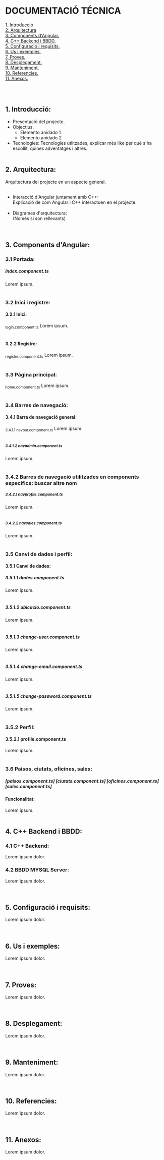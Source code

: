  # DOCUMENTACIÓ TÉCNICA
<a href="#1-introducci%C3%B3">1. Introducció</a><br>
<a href="#2-arquitectura">2. Arquitectura</a><br>
<a href="#3-components-dangular">3. Components d'Angular.</a><br>
<a href="#4-c-backend-i-bbdd">4. C++ Backend i BBDD.</a><br>
<a href="#5-configuració-i-requisits">5. Configuració i requisits.</a><br>
<a href="#6-us-i-exemples">6. Us i exemples.</a><br>
<a href="#7-proves">7. Proves.</a><br>
<a href="#8-desplegament">8. Desplegament.</a><br>
<a href="#9-manteniment">9. Manteniment.</a><br>
<a href="#10-referencies">10. Referencies.</a><br>
<a href="#11-anexos">11. Anexos.</a> <!--si es necessari--><br>

<br><br>
## 1. Introducció:<br>
- Presentació del projecte.<br>
- Objectius.<br>
  - Elemento anidado 1<br>
  - Elemento anidado 2<br>
- Tecnologies: Tecnologies utlitzades, explicar més like per què s'ha escollit, quines adventatges i altres.
<br><br>
## 2. Arquitectura:<br>
Arquitectura del projecte en un aspecte general.
<br><br>
- Interacció d'Angular juntament amb C++:<br>
Explicació de com Angular i C++ interactuen en el projecte.
<br><br>
- Diagrames d'arquitectura:<br>
(Només si son rellevants)
<br><br><br>
## 3. Components d'Angular:<br>
### 3.1 Portada:
##### index.component.ts
Lorem ipsum.<br><br>

### 3.2 Inici i registre: <br>
#### 3.2.1 Inici:
<sub>login.component.ts</sub>
Lorem ipsum.<br><br>
#### 3.2.2 Registre:
<sub>register.component.ts</sub>
Lorem ipsum.<br><br>

### 3.3 Pàgina principal: <br>
<sub>home.component.ts</sub>
Lorem ipsum.<br><br>

### 3.4 Barres de navegació: <br>
#### 3.4.1 Barra de navegació general:
<sub>3.4.1.1 navbar.component.ts</sub>
Lorem ipsum.<br><br>

##### <sub>3.4.1.2 navadmin.component.ts</sub>
Lorem ipsum.<br><br>
### 3.4.2 Barres de navegació utilitzades en components especifics: buscar altre nom
##### <sub>3.4.2.1 navprofile.component.ts</sub>
Lorem ipsum.<br><br>
##### <sub>3.4.2.2 navsales.component.ts</sub>
Lorem ipsum.<br><br>

### 3.5 Canvi de dades i perfil: <br>
#### 3.5.1 Canvi de dades:
##### 3.5.1.1 dades.component.ts
Lorem ipsum.<br><br>
##### 3.5.1.2 ubicacio.component.ts
Lorem ipsum.<br><br>
##### 3.5.1.3 change-user.component.ts
Lorem ipsum.<br><br>
##### 3.5.1.4 change-email.component.ts
Lorem ipsum.<br><br>
##### 3.5.1.5 change-password.component.ts
Lorem ipsum.<br><br>
### 3.5.2 Perfil:
#### 3.5.2.1 profile.component.ts
Lorem ipsum.<br><br>

### 3.6 Paisos, ciutats, oficines, sales: <br>
##### [paisos.component.ts] [ciutats.component.ts] [oficines.component.ts] [sales.component.ts]
#### Funcionalitat:
Lorem ipsum.<br><br>

## 4. C++ Backend i BBDD:<br>
### 4.1 C++ Backend:<br>
Lorem ipsum dolor.
### 4.2 BBDD MYSQL Server:<br>
Lorem ipsum dolor.
<br><br><br>
## 5. Configuració i requisits:<br>
Lorem ipsum dolor. 
<br><br><br>
## 6. Us i exemples:<br>
Lorem ipsum dolor. 
<br><br><br>
## 7. Proves:<br>
Lorem ipsum dolor. 
<br><br><br>
## 8. Desplegament:<br>
Lorem ipsum dolor. 
<br><br><br>
## 9. Manteniment:<br>
Lorem ipsum dolor. 
<br><br><br>
## 10. Referencies:<br>
Lorem ipsum dolor. 
<br><br><br>
## 11. Anexos:<br>
Lorem ipsum dolor. 
<br><br><br>
